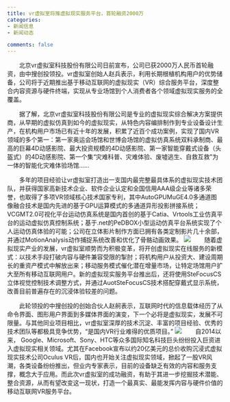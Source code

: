 ```yaml
---
title: vr虚拟室将推虚拟现实服务平台，首轮融资2000万
categories:
- 新闻信息
- 新闻动态

comments: false
---
```

　　北京vr虚拟室科技股份有限公司日前宣布，公司已获2000万人民币首轮融资，由中搜创投领投。vr虚拟室创始人赵兵表示，利用长期根植机构用户的优势储备，公司将于近期推出基于移动互联网的虚拟现实（VR）综合服务平台，深度整合内容资源与硬件终端，实现从专业场馆到个人消费者各个领域虚拟现实服务的全覆盖。

　　据了解，北京vr虚拟室科技股份有限公司是专业的虚拟现实综合解决方案提供商，从早期的虚拟仿真到如今的虚拟现实，从特色内容编排制作到专业设备设计生产，在机构用户市场已有近十年的发展，积累了近百个成功案例，实现了国内VR领域的多个第一：第一家奥运会场馆和世博会场馆的虚拟仿真系统双料承制商、最高的巨幕4D动感影院、最大投资规模的4D动感影院、第一家智能穿戴式设备（头盔式）的4D动感影院、第一个集“灾难科普、灾难体验、废墟逃生、自救互救”为一体的智能化灾难体验场馆……

　　多年的项目经验让vr虚拟室打造出一支国内最完整最具体系的虚拟现实技术团队，并获得国家高新技术企业、软件企业认定和全国信用AAA级企业等诸多荣誉，也取得了多项VR领域核心技术国家专利，其中AutoGPUMuGE4.0多通道图像融合技术是国内先进的基于GPU运算模式的多通道异形投影拼接系统；VCGMT2.0可视化平台运动仿真系统是国内首创的基于Catia、Vrtools工业仿真平台的运动虚拟仿真控制系统；基于.net的PeDBOX小型运动仿真平台系统实现了个人运动仿真体验的可能；公司在立体影片制作方面已拥有各类定制影片几十余部，并通过MotionAnalysis动作捕捉系统改善和优化了骨骼动画效果。
<img src="/css/images/news/news150806.jpg">
　　随着虚拟现实产业的发展，vr虚拟室顺势而为积极变革，将开创虚拟现实在线服务的新模式：以技术手段打破内容与硬件兼容受限的掣肘；将机构用户从投资大、建设周期长的重资产模式中解放出来；移动服务模式催化潜在增量市场，让特定场馆用户扩大至所有移动互联网用户。新的虚拟现实服务平台推出后，还将使用SteFocusCS立体视觉控制技术调整方式，并通过AuotSteFocusCS技术搭配穿戴式显示系统，改善目前普遍存在的沉浸体验较差的问题。

　　此轮领投的中搜创投的创始合伙人赵舸表示，互联网时代的信息载体经历了从命令界面、图形用户界面到多媒体界面的演变，下一个必将是虚拟现实，发展不可限量。与其他同业项目相比，vr虚拟室深厚的技术沉淀、丰富的项目经验、优秀的技术团队等都极具竞争优势，“是国内VR行业难得的优质项目。”
<img src="/css/images/news/news150806_1.jpg">
　　自2014以来， Google、Microsoft、Sony、HTC等众多国际知名科技巨头纷纷投入巨资进入虚拟现实相关领域。尤其在Facebook宣布以约20亿美元的总价收购沉浸式虚拟现实技术公司Oculus VR后，国内也开始关注虚拟现实领域，掀起了一股VR风潮，各类设备纷纷推出，但业内专家表示，目前的设备缺乏有效的内容和服务支撑，概念大于应用。而此次vr虚拟室的成功融资，有助于其进一步挖掘技术潜能、整合资源，从而有望改变这一现状，打造一个最真实、最能发挥内容与硬件价值的移动互联网VR服务平台。